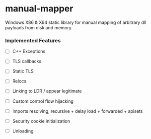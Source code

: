 # manual-mapper


Windows X86 & X64 static library for manual mapping of arbitrary dll payloads from disk and memory.

### Implemented Features

- [ ] C++ Exceptions
- [ ] TLS callbacks
- [ ] Static TLS
- [ ] Relocs
- [ ] Linking to LDR / appear legitimate
- [ ] Custom control flow hijacking
- [ ] Imports resolving, recursive + delay load + forwarded + apisets
- [ ] Security cookie initialization
- [ ] Unloading

